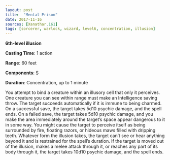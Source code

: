 ```yaml
---
layout: post
title:  "Mental Prison"
date: 2017-11-16
sources: [Xanathar.161]
tags: [sorcerer, warlock, wizard, level6, concentration, illusion]
---
```


**6th-level illusion**

**Casting Time**: 1 action

**Range**: 60 feet

**Components**: S

**Duration**: Concentration, up to 1 minute

You attempt to bind a creature within an illusory cell that only it perceives. One creature you can see within range must make an Intelligence saving throw. The target succeeds automatically if it is immune to being charmed. On a successful save, the target takes 5d10 psychic damage, and the spell ends. On a failed save, the target takes 5d10 psychic damage, and you make the area immediately around the target’s space appear dangerous to it in some way. You might cause the target to perceive itself as being surrounded by fire, floating razors, or hideous maws filled with dripping teeth. Whatever form the illusion takes, the target can’t see or hear anything beyond it and is restrained for the spell’s duration. If the target is moved out of the illusion, makes a melee attack through it, or reaches any part of its body through it, the target takes 10d10 psychic damage, and the spell ends.

